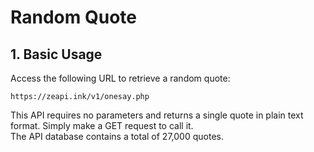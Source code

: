 # Random Quote

## 1. Basic Usage
Access the following URL to retrieve a random quote:
```url
https://zeapi.ink/v1/onesay.php
```

This API requires no parameters and returns a single quote in plain text format. Simply make a GET request to call it.  
The API database contains a total of 27,000 quotes.
